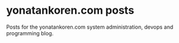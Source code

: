 # yonatankoren.com posts

Posts for the yonatankoren.com system administration, devops and programming blog.
